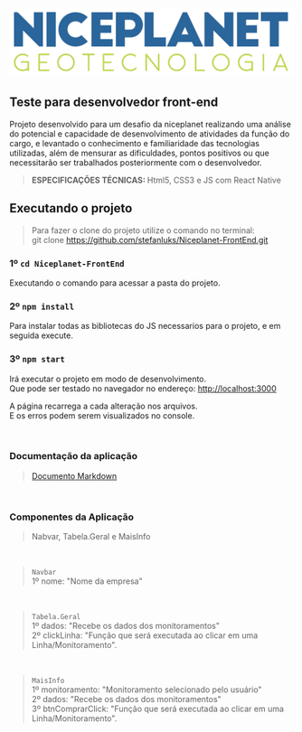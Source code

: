 <img src="./public/logo.png" />

## Teste para desenvolvedor front-end

Projeto desenvolvido para um desafio da niceplanet realizando uma análise do potencial e capacidade de
desenvolvimento de atividades da função do cargo, e levantado o conhecimento e
familiaridade das tecnologias utilizadas, além de mensurar as dificuldades, pontos positivos
ou que necessitarão ser trabalhados posteriormente com o desenvolvedor.

><b>ESPECIFICAÇÕES TÉCNICAS: </b>Html5, CSS3 e JS com React Native

## Executando o projeto

>Para fazer o clone do projeto utilize o comando no terminal: <br>git clone https://github.com/stefanluks/Niceplanet-FrontEnd.git

### 1º `cd Niceplanet-FrontEnd`

Executando o comando para acessar a pasta do projeto.

### 2º `npm install`

Para instalar todas as bibliotecas do JS necessarios para o projeto, e em seguida execute.

### 3º `npm start`

Irá executar o projeto em modo de desenvolvimento.\
Que pode ser testado no navegador no endereço: [http://localhost:3000](http://localhost:3000)

A página recarrega a cada alteração nos arquivos.\
E os erros podem serem visualizados no console.

<br>

### Documentação da aplicação
> [Documento Markdown](DOCUMENTACAO.md)

<br>

### Componentes da Aplicação 
> Nabvar, Tabela.Geral e MaisInfo

<br>

> `Navbar` <br> 1º nome: "Nome da empresa"

<br>

>  `Tabela.Geral` <br> 1º dados: "Recebe os dados dos monitoramentos" <br> 2º clickLinha: "Função que será executada ao clicar em uma Linha/Monitoramento".

<br>

>  `MaisInfo` <br> 1º monitoramento: "Monitoramento selecionado pelo usuário" <br> 2º dados: "Recebe os dados dos monitoramentos" <br> 3º btnComprarClick: "Função que será executada ao clicar em uma Linha/Monitoramento".




